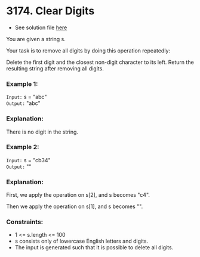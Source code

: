 # 3174. Clear Digits

- See solution file [here](./solution.cpp)

You are given a string s.

Your task is to remove all digits by doing this operation repeatedly:

Delete the first digit and the closest non-digit character to its left.
Return the resulting string after removing all digits.

### Example 1:

`Input:` s = "abc"  
`Output:` "abc"  

### Explanation:

There is no digit in the string.

### Example 2:

`Input:` s = "cb34"  
`Output:` ""  

### Explanation:

First, we apply the operation on s[2], and s becomes "c4".

Then we apply the operation on s[1], and s becomes "".

 

### Constraints:

- 1 <= s.length <= 100
- s consists only of lowercase English letters and digits.
- The input is generated such that it is possible to delete all digits.
